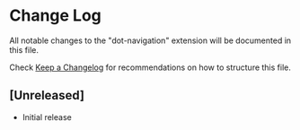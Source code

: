 # Change Log

All notable changes to the "dot-navigation" extension will be documented in this file.

Check [Keep a Changelog](http://keepachangelog.com/) for recommendations on how to structure this file.

## [Unreleased]

- Initial release